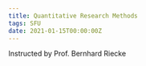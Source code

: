```yaml
---
title: Quantitative Research Methods
tags: SFU
date: 2021-01-15T00:00:00Z
---
```


Instructed by Prof. Bernhard Riecke
